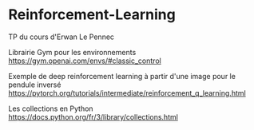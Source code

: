 # Reinforcement-Learning
TP du cours d'Erwan Le Pennec

Librairie Gym pour les environnements
https://gym.openai.com/envs/#classic_control

Exemple de deep reinforcement learning à partir d'une image pour le pendule inversé
https://pytorch.org/tutorials/intermediate/reinforcement_q_learning.html

Les collections en Python
https://docs.python.org/fr/3/library/collections.html
